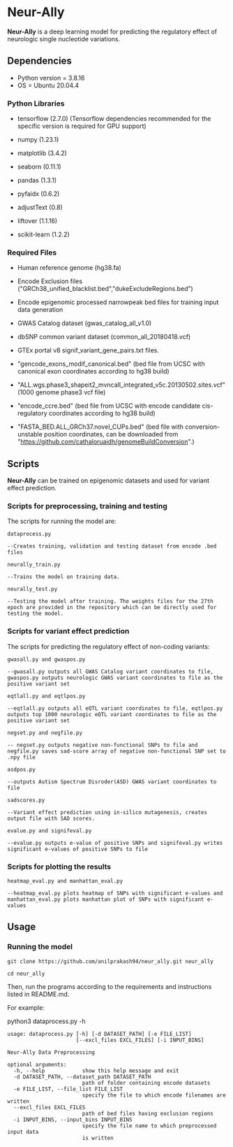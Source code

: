 # Neur-Ally
**Neur-Ally** is a deep learning model for predicting the regulatory effect of neurologic single nucleotide variations.


## Dependencies

* Python version = 3.8.16
* OS = Ubuntu 20.04.4 

### Python Libraries

* tensorflow (2.7.0) (Tensorflow dependencies recommended for the specific version is required for GPU support)

* numpy (1.23.1)

* matplotlib (3.4.2)

* seaborn (0.11.1)

* pandas (1.3.1)

* pyfaidx (0.6.2)

* adjustText (0.8)

* liftover (1.1.16)

* scikit-learn (1.2.2)


### Required Files

* Human reference genome (hg38.fa)

* Encode Exclusion files ("GRCh38_unified_blacklist.bed","dukeExcludeRegions.bed")

* Encode epigenomic processed narrowpeak bed files for training input data generation

* GWAS Catalog dataset (gwas_catalog_all_v1.0)

* dbSNP common variant dataset (common_all_20180418.vcf)

* GTEx portal v8 signif_variant_gene_pairs.txt files.

* "gencode_exons_modif_canonical.bed" (bed file from UCSC with canonical exon coordinates according to hg38 build)

* "ALL.wgs.phase3_shapeit2_mvncall_integrated_v5c.20130502.sites.vcf" (1000 genome phase3 vcf file)

* "encode_ccre.bed" (bed file from UCSC with encode candidate cis-regulatory coordinates according to hg38 build)

* "FASTA_BED.ALL_GRCh37.novel_CUPs.bed" (bed file with conversion-unstable position coordinates, can be downloaded from "https://github.com/cathaloruaidh/genomeBuildConversion".)


## Scripts

**Neur-Ally** can be trained on epigenomic datasets and used for variant effect prediction.

### Scripts for preprocessing, training and testing

The scripts for running the model are:
```
dataprocess.py

--Creates training, validation and testing dataset from encode .bed files
```
```
neurally_train.py

--Trains the model on training data.
```
```
neurally_test.py

--Testing the model after training. The weights files for the 27th epoch are provided in the repository which can be directly used for testing the model.
```

### Scripts for variant effect prediction

The scripts for predicting the regulatory effect of non-coding variants:
```
gwasall.py and gwaspos.py

--gwasall.py outputs all GWAS Catalog variant coordinates to file, gwaspos.py outputs neurologic GWAS variant coordinates to file as the positive variant set
```
```
eqtlall.py and eqtlpos.py

--eqtlall.py outputs all eQTL variant coordinates to file, eqtlpos.py outputs top 1000 neurologic eQTL variant coordinates to file as the positive variant set
```
```
negset.py and negfile.py

-- negset.py outputs negative non-functional SNPs to file and negfile.py saves sad-score array of negative non-functional SNP set to .npy file
```
```
asdpos.py

--outputs Autism Spectrum Disroder(ASD) GWAS variant coordinates to file
```
```
sadscores.py

--Variant effect prediction using in-silico mutagenesis, creates output file with SAD scores.
```
```
evalue.py and signifeval.py

--evalue.py outputs e-value of positive SNPs and signifeval.py writes significant e-values of positive SNPs to file
```

### Scripts for plotting the results

```
heatmap_eval.py and manhattan_eval.py

--heatmap_eval.py plots heatmap of SNPs with significant e-values and manhattan_eval.py plots manhattan plot of SNPs with significant e-values
```

## Usage

### Running the model

```
git clone https://github.com/anilprakash94/neur_ally.git neur_ally

cd neur_ally

```
Then, run the programs according to the requirements and instructions listed in README.md.

For example:

python3 dataprocess.py -h

```
usage: dataprocess.py [-h] [-d DATASET_PATH] [-e FILE_LIST]
                      [--excl_files EXCL_FILES] [-i INPUT_BINS]

Neur-Ally Data Preprocessing

optional arguments:
  -h, --help            show this help message and exit
  -d DATASET_PATH, --dataset_path DATASET_PATH
                        path of folder containing encode datasets
  -e FILE_LIST, --file_list FILE_LIST
                        specify the file to which encode filenames are written
  --excl_files EXCL_FILES
                        path of bed files having exclusion regions
  -i INPUT_BINS, --input_bins INPUT_BINS
                        specify the file name to which preprocessed input data
                        is written

```

